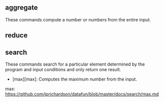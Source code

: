 
aggregate
---------

These commands compute a number or numbers from the entire input.



reduce
------


search
------

These commands search for a particular element determined by the program and input conditions and only return one result.

- [max][max]: Computes the maximum number from the input.













max: https://github.com/jprichardson/datafun/blob/master/docs/search/max.md